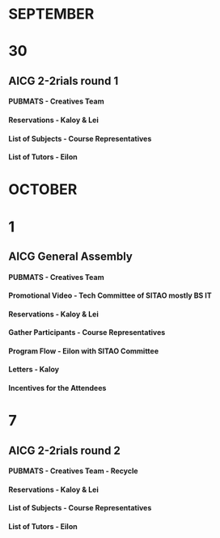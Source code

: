 # **SEPTEMBER**
# 30
## AICG 2-2rials round 1
#### PUBMATS - Creatives Team
#### Reservations - Kaloy & Lei
#### List of Subjects - Course Representatives
#### List of Tutors -  Eilon

# OCTOBER
# 1
## AICG General Assembly
#### PUBMATS - Creatives Team
#### Promotional Video - Tech Committee of SITAO mostly BS IT
#### Reservations - Kaloy & Lei
#### Gather Participants - Course Representatives
#### Program Flow - Eilon with SITAO Committee 
#### Letters - Kaloy
#### Incentives for the Attendees

# 7 
## AICG 2-2rials round 2
#### PUBMATS - Creatives Team - Recycle
#### Reservations - Kaloy & Lei
#### List of Subjects - Course Representatives
#### List of Tutors -  Eilon
